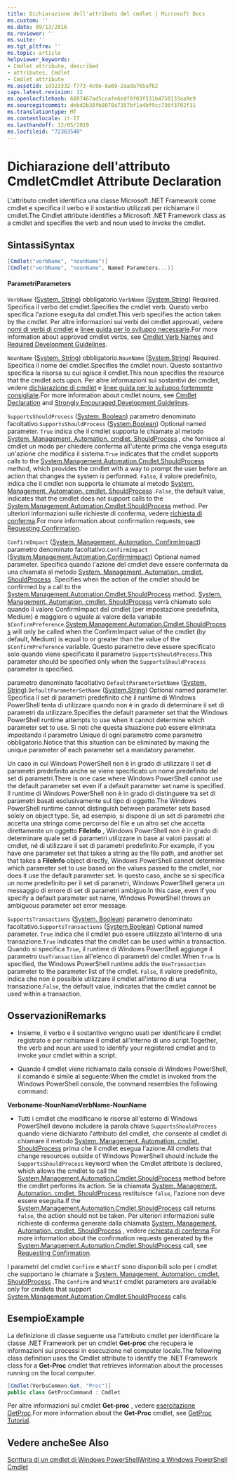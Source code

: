 ```yaml
---
title: Dichiarazione dell'attributo del cmdlet | Microsoft Docs
ms.custom: ''
ms.date: 09/13/2016
ms.reviewer: ''
ms.suite: ''
ms.tgt_pltfrm: ''
ms.topic: article
helpviewer_keywords:
- Cmdlet attribute, described
- attributes, Cmdlet
- Cmdlet attribute
ms.assetid: 1d323332-f773-4c0e-8a69-2aada765afb2
caps.latest.revision: 12
ms.openlocfilehash: 6887467ad5ccafe6edf8f03f531b4750133aa9e9
ms.sourcegitcommit: debd2b38fb8070a7357bf1a4bf9cc736f3702f31
ms.translationtype: MT
ms.contentlocale: it-IT
ms.lasthandoff: 12/05/2019
ms.locfileid: "72363540"
---
```

# <a name="cmdlet-attribute-declaration"></a><span data-ttu-id="60079-102">Dichiarazione dell'attributo Cmdlet</span><span class="sxs-lookup"><span data-stu-id="60079-102">Cmdlet Attribute Declaration</span></span>

<span data-ttu-id="60079-103">L'attributo cmdlet identifica una classe Microsoft .NET Framework come cmdlet e specifica il verbo e il sostantivo utilizzati per richiamare il cmdlet.</span><span class="sxs-lookup"><span data-stu-id="60079-103">The Cmdlet attribute identifies a Microsoft .NET Framework class as a cmdlet and specifies the verb and noun used to invoke the cmdlet.</span></span>

## <a name="syntax"></a><span data-ttu-id="60079-104">Sintassi</span><span class="sxs-lookup"><span data-stu-id="60079-104">Syntax</span></span>

```csharp
[Cmdlet("verbName", "nounName")]
[Cmdlet("verbName", "nounName", Named Parameters...)]
```

#### <a name="parameters"></a><span data-ttu-id="60079-105">Parametri</span><span class="sxs-lookup"><span data-stu-id="60079-105">Parameters</span></span>

<span data-ttu-id="60079-106">`VerbName` ([System. String](/dotnet/api/System.String)) obbligatorio.</span><span class="sxs-lookup"><span data-stu-id="60079-106">`VerbName` ([System.String](/dotnet/api/System.String)) Required.</span></span> <span data-ttu-id="60079-107">Specifica il verbo del cmdlet.</span><span class="sxs-lookup"><span data-stu-id="60079-107">Specifies the cmdlet verb.</span></span> <span data-ttu-id="60079-108">Questo verbo specifica l'azione eseguita dal cmdlet.</span><span class="sxs-lookup"><span data-stu-id="60079-108">This verb specifies the action taken by the cmdlet.</span></span> <span data-ttu-id="60079-109">Per altre informazioni sui verbi dei cmdlet approvati, vedere [nomi di verbi di cmdlet](./approved-verbs-for-windows-powershell-commands.md) e [linee guida per lo sviluppo necessarie](./required-development-guidelines.md).</span><span class="sxs-lookup"><span data-stu-id="60079-109">For more information about approved cmdlet verbs, see [Cmdlet Verb Names](./approved-verbs-for-windows-powershell-commands.md) and [Required Development Guidelines](./required-development-guidelines.md).</span></span>

<span data-ttu-id="60079-110">`NounName` ([System. String](/dotnet/api/System.String)) obbligatorio.</span><span class="sxs-lookup"><span data-stu-id="60079-110">`NounName` ([System.String](/dotnet/api/System.String)) Required.</span></span> <span data-ttu-id="60079-111">Specifica il nome del cmdlet.</span><span class="sxs-lookup"><span data-stu-id="60079-111">Specifies the cmdlet noun.</span></span> <span data-ttu-id="60079-112">Questo sostantivo specifica la risorsa su cui agisce il cmdlet.</span><span class="sxs-lookup"><span data-stu-id="60079-112">This noun specifies the resource that the cmdlet acts upon.</span></span> <span data-ttu-id="60079-113">Per altre informazioni sui sostantivi dei cmdlet, vedere [dichiarazione di cmdlet](./cmdlet-class-declaration.md) e [linee guida per lo sviluppo fortemente consigliate](./strongly-encouraged-development-guidelines.md).</span><span class="sxs-lookup"><span data-stu-id="60079-113">For more information about cmdlet nouns, see [Cmdlet Declaration](./cmdlet-class-declaration.md) and [Strongly Encouraged Development Guidelines](./strongly-encouraged-development-guidelines.md).</span></span>

<span data-ttu-id="60079-114">`SupportsShouldProcess` ([System. Boolean](/dotnet/api/System.Boolean)) parametro denominato facoltativo.</span><span class="sxs-lookup"><span data-stu-id="60079-114">`SupportsShouldProcess` ([System.Boolean](/dotnet/api/System.Boolean)) Optional named parameter.</span></span> <span data-ttu-id="60079-115">`True` indica che il cmdlet supporta le chiamate al metodo [System. Management. Automation. cmdlet. ShouldProcess](/dotnet/api/System.Management.Automation.Cmdlet.ShouldProcess) , che fornisce al cmdlet un modo per chiedere conferma all'utente prima che venga eseguita un'azione che modifica il sistema.</span><span class="sxs-lookup"><span data-stu-id="60079-115">`True` indicates that the cmdlet supports calls to the [System.Management.Automation.Cmdlet.ShouldProcess](/dotnet/api/System.Management.Automation.Cmdlet.ShouldProcess) method, which provides the cmdlet with a way to prompt the user before an action that changes the system is performed.</span></span> <span data-ttu-id="60079-116">`False`, il valore predefinito, indica che il cmdlet non supporta le chiamate al metodo [System. Management. Automation. cmdlet. ShouldProcess](/dotnet/api/System.Management.Automation.Cmdlet.ShouldProcess) .</span><span class="sxs-lookup"><span data-stu-id="60079-116">`False`, the default value, indicates that the cmdlet does not support calls to the [System.Management.Automation.Cmdlet.ShouldProcess](/dotnet/api/System.Management.Automation.Cmdlet.ShouldProcess) method.</span></span> <span data-ttu-id="60079-117">Per ulteriori informazioni sulle richieste di conferma, vedere [richiesta di conferma](./requesting-confirmation-from-cmdlets.md).</span><span class="sxs-lookup"><span data-stu-id="60079-117">For more information about confirmation requests, see [Requesting Confirmation](./requesting-confirmation-from-cmdlets.md).</span></span>

<span data-ttu-id="60079-118">`ConfirmImpact` ([System. Management. Automation. ConfirmImpact](/dotnet/api/System.Management.Automation.ConfirmImpact)) parametro denominato facoltativo.</span><span class="sxs-lookup"><span data-stu-id="60079-118">`ConfirmImpact` ([System.Management.Automation.Confirmimpact](/dotnet/api/System.Management.Automation.ConfirmImpact)) Optional named parameter.</span></span> <span data-ttu-id="60079-119">Specifica quando l'azione del cmdlet deve essere confermata da una chiamata al metodo [System. Management. Automation. cmdlet. ShouldProcess](/dotnet/api/System.Management.Automation.Cmdlet.ShouldProcess) .</span><span class="sxs-lookup"><span data-stu-id="60079-119">Specifies when the action of the cmdlet should be confirmed by a call to the [System.Management.Automation.Cmdlet.ShouldProcess](/dotnet/api/System.Management.Automation.Cmdlet.ShouldProcess) method.</span></span> <span data-ttu-id="60079-120">[System. Management. Automation. cmdlet. ShouldProcess](/dotnet/api/System.Management.Automation.Cmdlet.ShouldProcess) verrà chiamato solo quando il valore ConfirmImpact del cmdlet (per impostazione predefinita, Medium) è maggiore o uguale al valore della variabile `$ConfirmPreference`.</span><span class="sxs-lookup"><span data-stu-id="60079-120">[System.Management.Automation.Cmdlet.ShouldProcess](/dotnet/api/System.Management.Automation.Cmdlet.ShouldProcess) will only be called when the ConfirmImpact value of the cmdlet (by default, Medium) is equal to or greater than the value of the `$ConfirmPreference` variable.</span></span> <span data-ttu-id="60079-121">Questo parametro deve essere specificato solo quando viene specificato il parametro `SupportsShouldProcess`.</span><span class="sxs-lookup"><span data-stu-id="60079-121">This parameter should be specified only when the `SupportsShouldProcess` parameter is specified.</span></span>

<span data-ttu-id="60079-122">parametro denominato facoltativo `DefaultParameterSetName` ([System. String](/dotnet/api/System.String)).</span><span class="sxs-lookup"><span data-stu-id="60079-122">`DefaultParameterSetName` ([System.String](/dotnet/api/System.String)) Optional named parameter.</span></span> <span data-ttu-id="60079-123">Specifica il set di parametri predefinito che il runtime di Windows PowerShell tenta di utilizzare quando non è in grado di determinare il set di parametri da utilizzare.</span><span class="sxs-lookup"><span data-stu-id="60079-123">Specifies the default parameter set that the Windows PowerShell runtime attempts to use when it cannot determine which parameter set to use.</span></span> <span data-ttu-id="60079-124">Si noti che questa situazione può essere eliminata impostando il parametro Unique di ogni parametro come parametro obbligatorio.</span><span class="sxs-lookup"><span data-stu-id="60079-124">Notice that this situation can be eliminated by making the unique parameter of each parameter set a mandatory parameter.</span></span>

<span data-ttu-id="60079-125">Un caso in cui Windows PowerShell non è in grado di utilizzare il set di parametri predefinito anche se viene specificato un nome predefinito del set di parametri.</span><span class="sxs-lookup"><span data-stu-id="60079-125">There is one case where Windows PowerShell cannot use the default parameter set even if a default parameter set name is specified.</span></span> <span data-ttu-id="60079-126">Il runtime di Windows PowerShell non è in grado di distinguere tra set di parametri basati esclusivamente sul tipo di oggetto.</span><span class="sxs-lookup"><span data-stu-id="60079-126">The Windows PowerShell runtime cannot distinguish between parameter sets based solely on object type.</span></span> <span data-ttu-id="60079-127">Se, ad esempio, si dispone di un set di parametri che accetta una stringa come percorso del file e un altro set che accetta direttamente un oggetto **FileInfo** , Windows PowerShell non è in grado di determinare quale set di parametri utilizzare in base ai valori passati al cmdlet, né di utilizzare il set di parametri predefinito.</span><span class="sxs-lookup"><span data-stu-id="60079-127">For example, if you have one parameter set that takes a string as the file path, and another set that takes a **FileInfo** object directly, Windows PowerShell cannot determine which parameter set to use based on the values passed to the cmdlet, nor does it use the default parameter set.</span></span> <span data-ttu-id="60079-128">In questo caso, anche se si specifica un nome predefinito per il set di parametri, Windows PowerShell genera un messaggio di errore di set di parametri ambiguo.</span><span class="sxs-lookup"><span data-stu-id="60079-128">In this case, even if you specify a default parameter set name, Windows PowerShell throws an ambiguous parameter set error message.</span></span>

<span data-ttu-id="60079-129">`SupportsTransactions` ([System. Boolean](/dotnet/api/System.Boolean)) parametro denominato facoltativo.</span><span class="sxs-lookup"><span data-stu-id="60079-129">`SupportsTransactions` ([System.Boolean](/dotnet/api/System.Boolean)) Optional named parameter.</span></span> <span data-ttu-id="60079-130">`True` indica che il cmdlet può essere utilizzato all'interno di una transazione.</span><span class="sxs-lookup"><span data-stu-id="60079-130">`True` indicates that the cmdlet can be used within a transaction.</span></span> <span data-ttu-id="60079-131">Quando si specifica `True`, il runtime di Windows PowerShell aggiunge il parametro `UseTransaction` all'elenco di parametri del cmdlet.</span><span class="sxs-lookup"><span data-stu-id="60079-131">When `True` is specified, the Windows PowerShell runtime adds the `UseTransaction` parameter to the parameter list of the cmdlet.</span></span> <span data-ttu-id="60079-132">`False`, il valore predefinito, indica che non è possibile utilizzare il cmdlet all'interno di una transazione.</span><span class="sxs-lookup"><span data-stu-id="60079-132">`False`, the default value, indicates that the cmdlet cannot be used within a transaction.</span></span>

## <a name="remarks"></a><span data-ttu-id="60079-133">Osservazioni</span><span class="sxs-lookup"><span data-stu-id="60079-133">Remarks</span></span>

- <span data-ttu-id="60079-134">Insieme, il verbo e il sostantivo vengono usati per identificare il cmdlet registrato e per richiamare il cmdlet all'interno di uno script.</span><span class="sxs-lookup"><span data-stu-id="60079-134">Together, the verb and noun are used to identify your registered cmdlet and to invoke your cmdlet within a script.</span></span>

- <span data-ttu-id="60079-135">Quando il cmdlet viene richiamato dalla console di Windows PowerShell, il comando è simile al seguente:</span><span class="sxs-lookup"><span data-stu-id="60079-135">When the cmdlet is invoked from the Windows PowerShell console, the command resembles the following command:</span></span>

<span data-ttu-id="60079-136">**Verboname-NounName**</span><span class="sxs-lookup"><span data-stu-id="60079-136">**VerbName-NounName**</span></span>

- <span data-ttu-id="60079-137">Tutti i cmdlet che modificano le risorse all'esterno di Windows PowerShell devono includere la parola chiave `SupportsShouldProcess` quando viene dichiarato l'attributo del cmdlet, che consente al cmdlet di chiamare il metodo [System. Management. Automation. cmdlet. ShouldProcess](/dotnet/api/System.Management.Automation.Cmdlet.ShouldProcess) prima che il cmdlet esegua l'azione.</span><span class="sxs-lookup"><span data-stu-id="60079-137">All cmdlets that change resources outside of Windows PowerShell should include the `SupportsShouldProcess` keyword when the Cmdlet attribute is declared, which allows the cmdlet to call the [System.Management.Automation.Cmdlet.ShouldProcess](/dotnet/api/System.Management.Automation.Cmdlet.ShouldProcess) method before the cmdlet performs its action.</span></span> <span data-ttu-id="60079-138">Se la chiamata [System. Management. Automation. cmdlet. ShouldProcess](/dotnet/api/System.Management.Automation.Cmdlet.ShouldProcess) restituisce `false`, l'azione non deve essere eseguita.</span><span class="sxs-lookup"><span data-stu-id="60079-138">If the [System.Management.Automation.Cmdlet.ShouldProcess](/dotnet/api/System.Management.Automation.Cmdlet.ShouldProcess) call returns `false`, the action should not be taken.</span></span> <span data-ttu-id="60079-139">Per ulteriori informazioni sulle richieste di conferma generate dalla chiamata [System. Management. Automation. cmdlet. ShouldProcess](/dotnet/api/System.Management.Automation.Cmdlet.ShouldProcess) , vedere [richiesta di conferma](./requesting-confirmation-from-cmdlets.md).</span><span class="sxs-lookup"><span data-stu-id="60079-139">For more information about the confirmation requests generated by the [System.Management.Automation.Cmdlet.ShouldProcess](/dotnet/api/System.Management.Automation.Cmdlet.ShouldProcess) call, see [Requesting Confirmation](./requesting-confirmation-from-cmdlets.md).</span></span>

<span data-ttu-id="60079-140">I parametri del cmdlet `Confirm` e `WhatIf` sono disponibili solo per i cmdlet che supportano le chiamate a [System. Management. Automation. cmdlet. ShouldProcess](/dotnet/api/System.Management.Automation.Cmdlet.ShouldProcess) .</span><span class="sxs-lookup"><span data-stu-id="60079-140">The `Confirm` and `WhatIf` cmdlet parameters are available only for cmdlets that support [System.Management.Automation.Cmdlet.ShouldProcess](/dotnet/api/System.Management.Automation.Cmdlet.ShouldProcess) calls.</span></span>

## <a name="example"></a><span data-ttu-id="60079-141">Esempio</span><span class="sxs-lookup"><span data-stu-id="60079-141">Example</span></span>

<span data-ttu-id="60079-142">La definizione di classe seguente usa l'attributo cmdlet per identificare la classe .NET Framework per un cmdlet **Get-proc** che recupera le informazioni sui processi in esecuzione nel computer locale.</span><span class="sxs-lookup"><span data-stu-id="60079-142">The following class definition uses the Cmdlet attribute to identify the .NET Framework class for a **Get-Proc** cmdlet that retrieves information about the processes running on the local computer.</span></span>

```csharp
[Cmdlet(VerbsCommon.Get, "Proc")]
public class GetProcCommand : Cmdlet
```

<span data-ttu-id="60079-143">Per altre informazioni sul cmdlet **Get-proc** , vedere [esercitazione GetProc](./getproc-tutorial.md).</span><span class="sxs-lookup"><span data-stu-id="60079-143">For more information about the **Get-Proc** cmdlet, see [GetProc Tutorial](./getproc-tutorial.md).</span></span>

## <a name="see-also"></a><span data-ttu-id="60079-144">Vedere anche</span><span class="sxs-lookup"><span data-stu-id="60079-144">See Also</span></span>

[<span data-ttu-id="60079-145">Scrittura di un cmdlet di Windows PowerShell</span><span class="sxs-lookup"><span data-stu-id="60079-145">Writing a Windows PowerShell Cmdlet</span></span>](./writing-a-windows-powershell-cmdlet.md)
